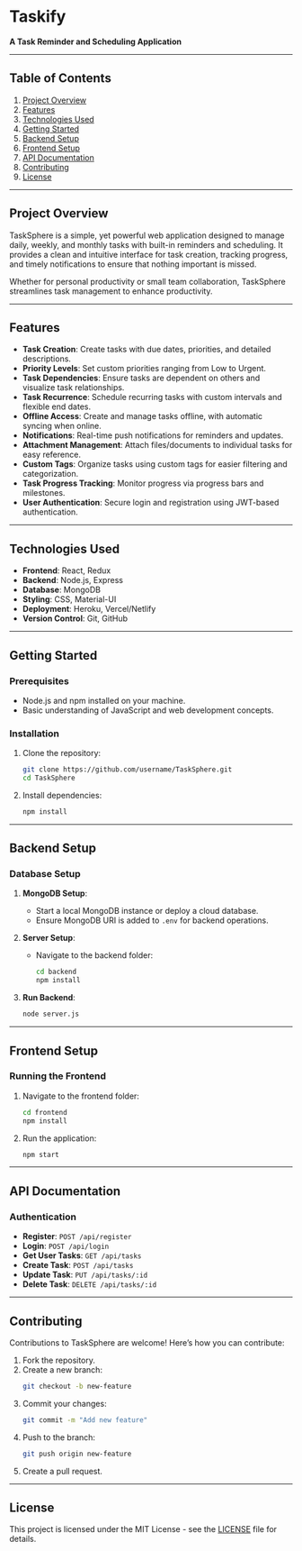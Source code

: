 # Taskify 
**A Task Reminder and Scheduling Application**

---

## Table of Contents  

1. [Project Overview](#project-overview)  
2. [Features](#features)  
3. [Technologies Used](#technologies-used)  
4. [Getting Started](#getting-started)  
5. [Backend Setup](#backend-setup)  
6. [Frontend Setup](#frontend-setup)  
7. [API Documentation](#api-documentation)  
8. [Contributing](#contributing)  
9. [License](#license)  

---

## Project Overview  

TaskSphere is a simple, yet powerful web application designed to manage daily, weekly, and monthly tasks with built-in reminders and scheduling. It provides a clean and intuitive interface for task creation, tracking progress, and timely notifications to ensure that nothing important is missed.  

Whether for personal productivity or small team collaboration, TaskSphere streamlines task management to enhance productivity.  

---

## Features  

- **Task Creation**: Create tasks with due dates, priorities, and detailed descriptions.  
- **Priority Levels**: Set custom priorities ranging from Low to Urgent.  
- **Task Dependencies**: Ensure tasks are dependent on others and visualize task relationships.  
- **Task Recurrence**: Schedule recurring tasks with custom intervals and flexible end dates.  
- **Offline Access**: Create and manage tasks offline, with automatic syncing when online.  
- **Notifications**: Real-time push notifications for reminders and updates.  
- **Attachment Management**: Attach files/documents to individual tasks for easy reference.  
- **Custom Tags**: Organize tasks using custom tags for easier filtering and categorization.  
- **Task Progress Tracking**: Monitor progress via progress bars and milestones.  
- **User Authentication**: Secure login and registration using JWT-based authentication.  

---

## Technologies Used  

- **Frontend**: React, Redux  
- **Backend**: Node.js, Express  
- **Database**: MongoDB  
- **Styling**: CSS, Material-UI  
- **Deployment**: Heroku, Vercel/Netlify  
- **Version Control**: Git, GitHub  

---

## Getting Started  

### Prerequisites  

- Node.js and npm installed on your machine.  
- Basic understanding of JavaScript and web development concepts.

### Installation  

1. Clone the repository:  
   ```bash  
   git clone https://github.com/username/TaskSphere.git  
   cd TaskSphere  
   ```

2. Install dependencies:  
   ```bash  
   npm install  
   ```

---

## Backend Setup  

### Database Setup  

1. **MongoDB Setup**:  
   - Start a local MongoDB instance or deploy a cloud database.  
   - Ensure MongoDB URI is added to `.env` for backend operations.

2. **Server Setup**:  
   - Navigate to the backend folder:  
     ```bash  
     cd backend  
     npm install  
     ```

3. **Run Backend**:  
   ```bash  
   node server.js  
   ```

---

## Frontend Setup  

### Running the Frontend  

1. Navigate to the frontend folder:  
   ```bash  
   cd frontend  
   npm install  
   ```

2. Run the application:  
   ```bash  
   npm start  
   ```

---

## API Documentation  

### Authentication  

- **Register**: `POST /api/register`  
- **Login**: `POST /api/login`  
- **Get User Tasks**: `GET /api/tasks`  
- **Create Task**: `POST /api/tasks`  
- **Update Task**: `PUT /api/tasks/:id`  
- **Delete Task**: `DELETE /api/tasks/:id`  

---

## Contributing  

Contributions to TaskSphere are welcome! Here’s how you can contribute:  

1. Fork the repository.  
2. Create a new branch:  
   ```bash  
   git checkout -b new-feature  
   ```  
3. Commit your changes:  
   ```bash  
   git commit -m "Add new feature"  
   ```  
4. Push to the branch:  
   ```bash  
   git push origin new-feature  
   ```  
5. Create a pull request.

---

## License  

This project is licensed under the MIT License - see the [LICENSE](LICENSE) file for details.
